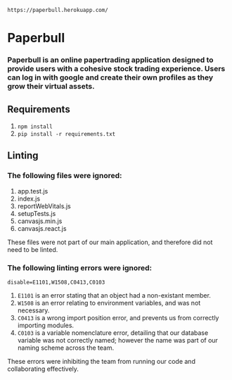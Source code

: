 `https://paperbull.herokuapp.com/`

# Paperbull

### Paperbull is an online papertrading application designed to provide users with a cohesive stock trading experience. Users can log in with google and create their own profiles as they grow their virtual assets.

## Requirements

1. `npm install`
2. `pip install -r requirements.txt`

## Linting

### The following files were ignored:
1. app.test.js
2. index.js
3. reportWebVitals.js
4. setupTests.js
5. canvasjs.min.js
6. canvasjs.react.js

These files were not part of our main application, and therefore did not need to be linted.


### The following linting errors were ignored:
`disable=E1101,W1508,C0413,C0103`

1. `E1101` is an error stating that an object had a non-existant member.
2. `W1508` is an error relating to environment variables, and was not necessary.
3. `C0413` is a wrong import position error, and prevents us from correctly importing modules.
4. `C0103` is a variable nomenclature error, detailing that our database variable was not correctly named; however the name was part of our naming scheme across the team.

These errors were inhibiting the team from running our code and collaborating effectively.
